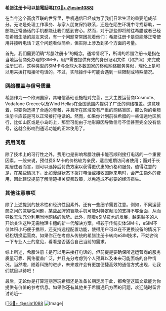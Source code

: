 **希腊注册卡可以接電話嗎[[TG💪+ @esim1088](https://t.me/s/esim1088)]**

在当今这个高度互联的世界里，手机通信已经成为了我们日常生活的重要组成部分。无论是处理工作事务、与家人朋友保持联系，还是在陌生环境中寻找帮助，一部能正常通话的手机都能让我们感到安心。然而，对于那些即将前往希腊或者已经在希腊生活的朋友来说，有一个问题常常困扰着他们：希腊注册卡是否能够正常使用并接听电话？这个问题看似简单，但实际上涉及到多个方面的考量。

首先，我们需要明确“希腊注册卡”的概念。通常情况下，所谓的希腊注册卡是指在当地运营商处办理的SIM卡，用户需要提供有效的身份证明文件（如护照）来完成注册过程。这种类型的SIM卡与全球大多数国家的移动网络服务类似，理论上是可以用来拨打和接听电话的。不过，实际操作中可能会遇到一些限制或特殊情况。

### 网络覆盖与信号质量

希腊作为一个欧洲国家，其电信基础设施相对完善，三大主要运营商Cosmote、Vodafone Greece以及Wind Hellas在全国范围内提供了广泛的网络覆盖。这意味着，只要你选择了合适的套餐，并且所在区域没有严重的网络盲区，那么你的希腊注册卡应该是可以正常接打电话的。然而，如果你计划前往希腊的一些偏远地区旅行，比如山区或是小岛屿上，那里可能由于地形原因导致信号不佳甚至完全没有信号，这就会影响到通话功能的正常使用了。

### 费用问题

除了技术上的可行性之外，费用也是影响希腊注册卡能否顺利接打电话的一个重要因素。一般来说，预付费SIM卡的价格较为亲民，适合短期访问者使用；而对于长期居住者而言，则可以选择后付费方案以获得更优惠的价格和服务。值得注意的是，在某些情况下，比如漫游状态下拨打电话或接收国际来电时，会产生额外的费用，因此建议提前了解清楚相关资费政策，以免造成不必要的经济损失。

### 其他注意事项

除了上述提到的技术性和经济性因素外，还有一些细节需要注意。例如，不同运营商之间的兼容性问题，某些品牌的智能手机可能对特定频段的支持不够全面，从而导致无法充分利用当地网络的优势。此外，随着eSIM技术的发展，越来越多的人开始关注这种无需物理卡槽的新一代解决方案。相较于传统实体SIM卡，eSIM不仅体积小巧便于携带，还支持远程配置功能，使得用户可以在不更换设备的情况下轻松切换运营商。如果你正在考虑从传统的希腊注册卡转向eSIM技术，不妨咨询一下专业人士的意见，看看是否适合自己当前的需求。

综上所述，希腊注册卡是可以用来接打电话的，但前提是要确保所选运营商的服务质量可靠、网络覆盖广泛，并且充分考虑到个人预算以及未来可能面临的各种情况。当然啦，随着科技的进步，未来或许会有更加便捷高效的通信方式出现，让我们拭目以待吧！

最后，无论你是打算短期游玩希腊还是准备长期定居于此，都希望这篇文章能为你提供有价值的参考信息。如果你还有其他关于希腊通讯方面的问题，欢迎随时留言讨论哦～ 

[[TG💪+ @esim1088](https://t.me/s/esim1088) ![Image](https://i.postimg.cc/4NQfJmqS/Snipaste-2025-05-13-00-14-12.png)]